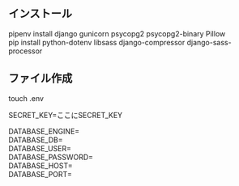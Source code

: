 ## インストール  
pipenv install django gunicorn psycopg2 psycopg2-binary Pillow  
pip install python-dotenv libsass django-compressor django-sass-processor

## ファイル作成  
touch .env  

SECRET_KEY=ここにSECRET_KEY  

DATABASE_ENGINE=  
DATABASE_DB=  
DATABASE_USER=  
DATABASE_PASSWORD=  
DATABASE_HOST=  
DATABASE_PORT=  


<!-- 
単体テスト実行
python manage.py test app.test

SCSSファイル変更
python manage.py sass static/app/index.scss static/css/index.css
docker-compose -f docker-compose.prod.yml down -v
docker-compose -f docker-compose.prod.yml up -d --build
docker-compose -f docker-compose.prod.yml exec django python manage.py migrate --noinput
docker-compose -f docker-compose.prod.yml exec django python manage.py collectstatic --no-input --clear
 -->